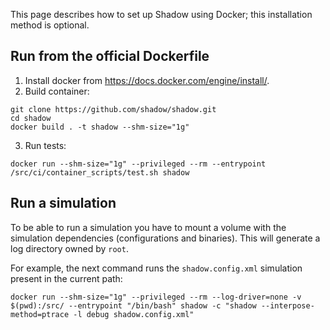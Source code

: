 This page describes how to set up Shadow using Docker; this installation method is optional.

## Run from the official Dockerfile

1. Install docker from https://docs.docker.com/engine/install/.
2. Build container:
```
git clone https://github.com/shadow/shadow.git
cd shadow
docker build . -t shadow --shm-size="1g"
```
3. Run tests:
```
docker run --shm-size="1g" --privileged --rm --entrypoint /src/ci/container_scripts/test.sh shadow
```

## Run a simulation

To be able to run a simulation you have to mount a volume with the simulation dependencies (configurations and binaries). This will generate a log directory owned by `root`.

For example, the next command runs the `shadow.config.xml` simulation present in the current path:
```
docker run --shm-size="1g" --privileged --rm --log-driver=none -v $(pwd):/src/ --entrypoint "/bin/bash" shadow -c "shadow --interpose-method=ptrace -l debug shadow.config.xml"
```

